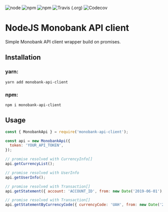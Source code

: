 ![node](https://img.shields.io/node/v/monobank-api-client.svg?style=flat-square)
![npm](https://img.shields.io/npm/v/monobank-api-client.svg?style=flat-square)
![npm](https://img.shields.io/npm/dm/monobank-api-client.svg?style=flat-square)
![Travis (.org)](https://img.shields.io/travis/JanGolle/monobank-api-client.svg?style=flat-square)
![Codecov](https://img.shields.io/codecov/c/github/JanGolle/monobank-api-client.svg?style=flat-square)

# NodeJS Monobank API client

Simple Monobank API client wrapper build on promises.

## Installation

### yarn:

```
yarn add monobank-api-client
```

### npm:

```
npm i monobank-api-client
```

## Usage

```javascript
const { MonobankApi } = require('monobank-api-client');

const api = new MonobankApi({
  token: 'YOUR_API_TOKEN',
});

// promise resolved with CurrencyInfo[]
api.getCurrencyList();

// promise resolved with UserInfo
api.getUserInfo();

// promise resolved with Transaction[]
api.getStatement({ account: 'ACCOUNT_ID', from: new Date('2019-06-01'), to: new Date('2019-06-28') });

// promise resolved with Transaction[]
api.getStatementByCurrencyCode({ currencyCode: 'UAH', from: new Date('2019-07-01') });
```
